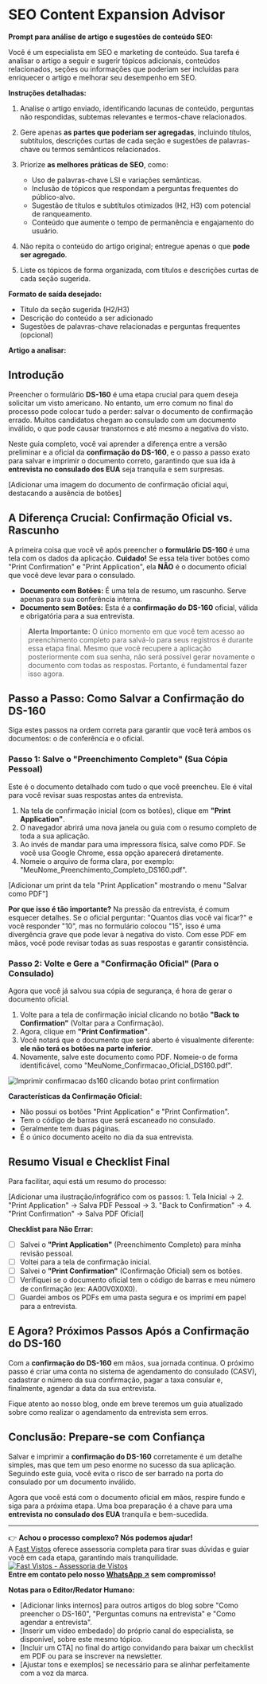 # SEO Content Expansion Advisor

**Prompt para análise de artigo e sugestões de conteúdo SEO:**

Você é um especialista em SEO e marketing de conteúdo. Sua tarefa é analisar o artigo a seguir e sugerir tópicos adicionais, conteúdos relacionados, seções ou informações que poderiam ser incluídas para enriquecer o artigo e melhorar seu desempenho em SEO.

**Instruções detalhadas:**

1. Analise o artigo enviado, identificando lacunas de conteúdo, perguntas não respondidas, subtemas relevantes e termos-chave relacionados.
2. Gere apenas **as partes que poderiam ser agregadas**, incluindo títulos, subtítulos, descrições curtas de cada seção e sugestões de palavras-chave ou termos semânticos relacionados.
3. Priorize **as melhores práticas de SEO**, como:

   * Uso de palavras-chave LSI e variações semânticas.
   * Inclusão de tópicos que respondam a perguntas frequentes do público-alvo.
   * Sugestão de títulos e subtítulos otimizados (H2, H3) com potencial de ranqueamento.
   * Conteúdo que aumente o tempo de permanência e engajamento do usuário.
4. Não repita o conteúdo do artigo original; entregue apenas o que **pode ser agregado**.
5. Liste os tópicos de forma organizada, com títulos e descrições curtas de cada seção sugerida.

**Formato de saída desejado:**

* Título da seção sugerida (H2/H3)
* Descrição do conteúdo a ser adicionado
* Sugestões de palavras-chave relacionadas e perguntas frequentes (opcional)

**Artigo a analisar:**




<!--
**Meta Descrição:** Aprenda o passo a passo correto para salvar e imprimir a confirmação do DS-160. Evite erros comuns e garanta que seu formulário esteja válido para a entrevista no consulado dos EUA.

**URL Sugerida:** `www.seublog.com/ds-160-salvar-imprimir-confirmacao`

**youtube vídeo**: https://www.youtube.com/watch?v=CpJs8Vb8hrA
-->

<!--# Como Salvar e Imprimir a Confirmação do DS-160 Corretamente-->

## Introdução

Preencher o formulário **DS-160** é uma etapa crucial para quem deseja solicitar um visto americano. No entanto, um erro comum no final do processo pode colocar tudo a perder: salvar o documento de confirmação errado. Muitos candidatos chegam ao consulado com um documento inválido, o que pode causar transtornos e até mesmo a negativa do visto.

Neste guia completo, você vai aprender a diferença entre a versão preliminar e a oficial da **confirmação do DS-160**, e o passo a passo exato para salvar e imprimir o documento correto, garantindo que sua ida à **entrevista no consulado dos EUA** seja tranquila e sem surpresas.

[Adicionar uma imagem do documento de confirmação oficial aqui, destacando a ausência de botões]

## A Diferença Crucial: Confirmação Oficial vs. Rascunho

A primeira coisa que você vê após preencher o **formulário DS-160** é uma tela com os dados da aplicação. **Cuidado!** Se essa tela tiver botões como "Print Confirmation" e "Print Application", ela **NÃO** é o documento oficial que você deve levar para o consulado.

*   **Documento com Botões:** É uma tela de resumo, um rascunho. Serve apenas para sua conferência interna.
*   **Documento sem Botões:** Esta é a **confirmação do DS-160** oficial, válida e obrigatória para a sua entrevista.

> **Alerta Importante:** O único momento em que você tem acesso ao preenchimento completo para salvá-lo para seus registros é durante essa etapa final. Mesmo que você recupere a aplicação posteriormente com sua senha, não será possível gerar novamente o documento com todas as respostas. Portanto, é fundamental fazer isso agora.

## Passo a Passo: Como Salvar a Confirmação do DS-160

Siga estes passos na ordem correta para garantir que você terá ambos os documentos: o de conferência e o oficial.

### Passo 1: Salve o "Preenchimento Completo" (Sua Cópia Pessoal)

Este é o documento detalhado com tudo o que você preencheu. Ele é vital para você revisar suas respostas antes da entrevista.

1.  Na tela de confirmação inicial (com os botões), clique em **"Print Application"**.
2.  O navegador abrirá uma nova janela ou guia com o resumo completo de toda a sua aplicação.
3.  Ao invés de mandar para uma impressora física, salve como PDF. Se você usa Google Chrome, essa opção aparecerá diretamente.
4.  Nomeie o arquivo de forma clara, por exemplo: "MeuNome_Preenchimento_Completo_DS160.pdf".

[Adicionar um print da tela "Print Application" mostrando o menu "Salvar como PDF"]

**Por que isso é tão importante?** Na pressão da entrevista, é comum esquecer detalhes. Se o oficial perguntar: "Quantos dias você vai ficar?" e você responder "10", mas no formulário colocou "15", isso é uma divergência grave que pode levar à negativa do visto. Com esse PDF em mãos, você pode revisar todas as suas respostas e garantir consistência.

### Passo 2: Volte e Gere a "Confirmação Oficial" (Para o Consulado)

Agora que você já salvou sua cópia de segurança, é hora de gerar o documento oficial.

1.  Volte para a tela de confirmação inicial clicando no botão **"Back to Confirmation"** (Voltar para a Confirmação).
2.  Agora, clique em **"Print Confirmation"**.
3.  Você notará que o documento que será aberto é visualmente diferente: **ele não terá os botões na parte inferior**.
4.  Novamente, salve este documento como PDF. Nomeie-o de forma identificável, como "MeuNome_Confirmacao_Oficial_DS160.pdf".

![Imprimir confirmacao ds160 clicando botao print confirmation](https://fastvistos.com.br/assets/images/blog/fastvistos__imprimir-confirmacao-ds160-clicando-botao-print-confirmation.webp)

**Características da Confirmação Oficial:**
*   Não possui os botões "Print Application" e "Print Confirmation".
*   Tem o código de barras que será escaneado no consulado.
*   Geralmente tem duas páginas.
*   É o único documento aceito no dia da sua entrevista.

## Resumo Visual e Checklist Final

Para facilitar, aqui está um resumo do processo:

[Adicionar uma ilustração/infográfico com os passos: 1. Tela Inicial -> 2. "Print Application" -> Salva PDF Pessoal -> 3. "Back to Confirmation" -> 4. "Print Confirmation" -> Salva PDF Oficial]

**Checklist para Não Errar:**

*   [ ] Salvei o **"Print Application"** (Preenchimento Completo) para minha revisão pessoal.
*   [ ] Voltei para a tela de confirmação inicial.
*   [ ] Salvei o **"Print Confirmation"** (Confirmação Oficial) sem os botões.
*   [ ] Verifiquei se o documento oficial tem o código de barras e meu número de confirmação (ex: AA00V0X0X0).
*   [ ] Guardei ambos os PDFs em uma pasta segura e os imprimi em papel para a entrevista.

## E Agora? Próximos Passos Após a Confirmação do DS-160

Com a **confirmação do DS-160** em mãos, sua jornada continua. O próximo passo é criar uma conta no sistema de agendamento do consulado (CASV), cadastrar o número da sua confirmação, pagar a taxa consular e, finalmente, agendar a data da sua entrevista.

Fique atento ao nosso blog, onde em breve teremos um guia atualizado sobre como realizar o agendamento da entrevista sem erros.

## Conclusão: Prepare-se com Confiança

Salvar e imprimir a **confirmação do DS-160** corretamente é um detalhe simples, mas que tem um peso enorme no sucesso da sua aplicação. Seguindo este guia, você evita o risco de ser barrado na porta do consulado por um documento inválido.

Agora que você está com o documento oficial em mãos, respire fundo e siga para a próxima etapa. Uma boa preparação é a chave para uma **entrevista no consulado dos EUA** tranquila e bem-sucedida.

<!--<RelatedArticle>
<id>26cc167e2ce349789d8ff0e7c2127ba9</id>
<text>Leia nosso outro artigo sobre [**Dicas Valiosas**](<<ARTICLE-URL>>) para Aumentar suas Chances de **Aprovação do Visto Americano**.</text>
</RelatedArticle>
-->

---

👉 **Achou o processo complexo? Nós podemos ajudar!**  
A [Fast Vistos](https://fastvistos.com.br/) oferece assessoria completa para tirar suas dúvidas e guiar você em cada etapa, garantindo mais tranquilidade.  
[![Fast Vistos - Assessoria de Vistos](https://fastvistos.com.br/assets/images/blog/fastvistos__fastvistos-assessoria-de-vistos-com-sede-em-campinas.webp)](https://fastvistos.com.br/)  
**Entre em contato pelo nosso <a href="https://wa.me/551920422785" target="_blank">WhatsApp ↗</a> sem compromisso!**


**Notas para o Editor/Redator Humano:**

*   [Adicionar links internos] para outros artigos do blog sobre "Como preencher o DS-160", "Perguntas comuns na entrevista" e "Como agendar a entrevista".
*   [Inserir um vídeo embedado] do próprio canal do especialista, se disponível, sobre este mesmo tópico.
*   [Incluir um CTA] no final do artigo convidando para baixar um checklist em PDF ou para se inscrever na newsletter.
*   [Ajustar tons e exemplos] se necessário para se alinhar perfeitamente com a voz da marca.